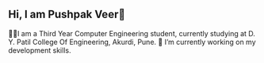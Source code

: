 ## Hi, I am Pushpak Veer👋

👨‍🎓I am a Third Year Computer Engineering student, currently studying at D. Y. Patil College Of Engineering, Akurdi, Pune.
🔭 I’m currently working on my development skills.

<!--
**pushpakveer/pushpakveer** is a ✨ _special_ ✨ repository because its `README.md` (this file) appears on your GitHub profile.

Here are some ideas to get you started:

- 🔭 I’m currently working on ...
- 🌱 I’m currently learning ...
- 👯 I’m looking to collaborate on ...
- 🤔 I’m looking for help with ...
- 💬 Ask me about ...
- 📫 How to reach me: ...
- 😄 Pronouns: ...
- ⚡ Fun fact: ...
-->
